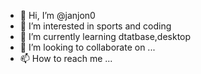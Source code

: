 - 👋 Hi, I’m @janjon0
- 👀 I’m interested in sports and coding 
- 🌱 I’m currently learning dtatbase,desktop
- 💞️ I’m looking to collaborate on ...
- 📫 How to reach me ...

<!---
janjon0/janjon0 is a ✨ special ✨ repository because its `README.md` (this file) appears on your GitHub profile.
You can click the Preview link to take a look at your changes.
--->
